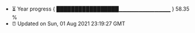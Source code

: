 - ⏳ Year progress { █████████████████▁▁▁▁▁▁▁▁▁▁▁▁▁ } 58.35 %
- ⏰ Updated on Sun, 01 Aug 2021 23:19:27 GMT

